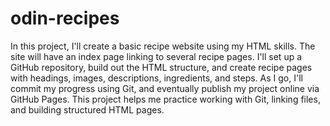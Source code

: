 # odin-recipes
In this project, I'll create a basic recipe website using my HTML skills. The site will have an index page linking to several recipe pages. I'll set up a GitHub repository, build out the HTML structure, and create recipe pages with headings, images, descriptions, ingredients, and steps. As I go, I'll commit my progress using Git, and eventually publish my project online via GitHub Pages. This project helps me practice working with Git, linking files, and building structured HTML pages.